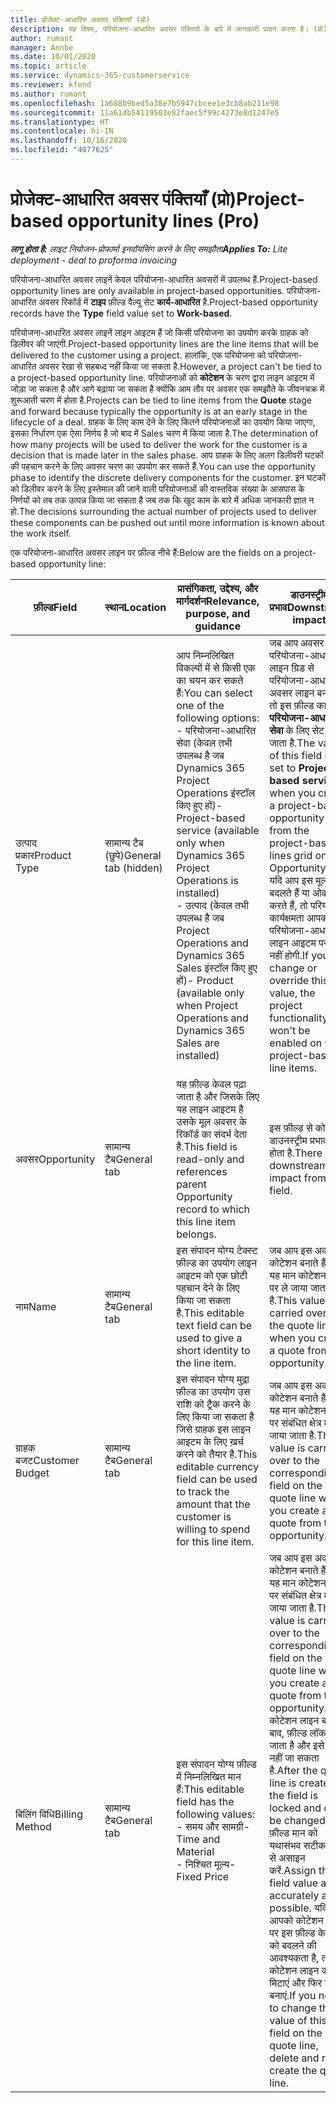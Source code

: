 ```yaml
---
title: प्रोजेक्ट-आधारित अवसर पंक्तियाँ (प्रो)
description: यह विषय, परियोजना-आधारित अवसर पंक्तियों के बारे में जानकारी प्रदान करता है। (प्रो)
author: rumant
manager: Annbe
ms.date: 10/01/2020
ms.topic: article
ms.service: dynamics-365-customerservice
ms.reviewer: kfend
ms.author: rumant
ms.openlocfilehash: 1a688b9bed5a38e7b5947cbcee1e3cb8ab211e98
ms.sourcegitcommit: 11a61db54119503e82faec5f99c4273e8d1247e5
ms.translationtype: HT
ms.contentlocale: hi-IN
ms.lasthandoff: 10/16/2020
ms.locfileid: "4077625"
---
```

# <a name="project-based-opportunity-lines-pro"></a><span data-ttu-id="18ba3-104">प्रोजेक्ट-आधारित अवसर पंक्तियाँ (प्रो)</span><span class="sxs-lookup"><span data-stu-id="18ba3-104">Project-based opportunity lines (Pro)</span></span>

<span data-ttu-id="18ba3-105">_**लागू होता है:** लाइट नियोजन-प्रोफार्मा इनवॉयसिंग करने के लिए समझौता_</span><span class="sxs-lookup"><span data-stu-id="18ba3-105">_**Applies To:** Lite deployment - deal to proforma invoicing_</span></span>

<span data-ttu-id="18ba3-106">परियोजना-आधारित अवसर लाइनें केवल परियोजना-आधारित अवसरों में उपलब्ध हैं.</span><span class="sxs-lookup"><span data-stu-id="18ba3-106">Project-based opportunity lines are only available in project-based opportunities.</span></span> <span data-ttu-id="18ba3-107">परियोजना-आधारित अवसर रिकॉर्ड में **टाइप** फ़ील्ड वैल्यू सेट **कार्य-आधारित** है.</span><span class="sxs-lookup"><span data-stu-id="18ba3-107">Project-based opportunity records have the **Type** field value set to **Work-based**.</span></span>

<span data-ttu-id="18ba3-108">परियोजना-आधारित अवसर लाइनें लाइन आइटम हैं जो किसी परियोजना का उपयोग करके ग्राहक को डिलीवर की जाएंगी.</span><span class="sxs-lookup"><span data-stu-id="18ba3-108">Project-based opportunity lines are the line items that will be delivered to the customer using a project.</span></span> <span data-ttu-id="18ba3-109">हालांकि, एक परियोजना को परियोजना-आधारित अवसर रेखा से सहबध्द नहीं किया जा सकता है.</span><span class="sxs-lookup"><span data-stu-id="18ba3-109">However, a project can't be tied to a project-based opportunity line.</span></span> <span data-ttu-id="18ba3-110">परियोजनाओं को **कोटेशन** के चरण द्वारा लाइन आइटम में जोड़ा जा सकता है और आगे बढ़ाया जा सकता है क्योंकि आम तौर पर अवसर एक समझौते के जीवनचक्र में शुरूआती चरण में होता है.</span><span class="sxs-lookup"><span data-stu-id="18ba3-110">Projects can be tied to line items from the **Quote** stage and forward because typically the opportunity is at an early stage in the lifecycle of a deal.</span></span> <span data-ttu-id="18ba3-111">ग्राहक के लिए काम देने के लिए कितने परियोजनाओं का उपयोग किया जाएगा, इसका निर्धारण एक ऐसा निर्णय है जो बाद में Sales चरण में किया जाता है.</span><span class="sxs-lookup"><span data-stu-id="18ba3-111">The determination of how many projects will be used to deliver the work for the customer is a decision that is made later in the sales phase.</span></span> <span data-ttu-id="18ba3-112">आप ग्राहक के लिए अलग डिलीवरी घटकों की पहचान करने के लिए अवसर चरण का उपयोग कर सकते हैं.</span><span class="sxs-lookup"><span data-stu-id="18ba3-112">You can use the opportunity phase to identify the discrete delivery components for the customer.</span></span> <span data-ttu-id="18ba3-113">इन घटकों को डिलीवर करने के लिए इस्तेमाल की जाने वाली परियोजनाओं की वास्तविक संख्या के आसपास के निर्णयों को तब तक उत्पन्न किया जा सकता है जब तक कि खुद काम के बारे में अधिक जानकारी ज्ञात न हो.</span><span class="sxs-lookup"><span data-stu-id="18ba3-113">The decisions surrounding the actual number of projects used to deliver these components can be pushed out until more information is known about the work itself.</span></span>

<span data-ttu-id="18ba3-114">एक परियोजना-आधारित अवसर लाइन पर फ़ील्ड नीचे हैं:</span><span class="sxs-lookup"><span data-stu-id="18ba3-114">Below are the fields on a project-based opportunity line:</span></span>

| <span data-ttu-id="18ba3-115">**फ़ील्ड**</span><span class="sxs-lookup"><span data-stu-id="18ba3-115">**Field**</span></span> | <span data-ttu-id="18ba3-116">**स्थान**</span><span class="sxs-lookup"><span data-stu-id="18ba3-116">**Location**</span></span> | <span data-ttu-id="18ba3-117">**प्रासंगिकता, उद्देश्य, और मार्गदर्शन**</span><span class="sxs-lookup"><span data-stu-id="18ba3-117">**Relevance, purpose, and guidance**</span></span> | <span data-ttu-id="18ba3-118">**डाउनस्ट्रीम प्रभाव**</span><span class="sxs-lookup"><span data-stu-id="18ba3-118">**Downstream impact**</span></span> |
| --- | --- | --- | --- |
| <span data-ttu-id="18ba3-119">उत्पाद प्रकार</span><span class="sxs-lookup"><span data-stu-id="18ba3-119">Product Type</span></span> | <span data-ttu-id="18ba3-120">सामान्य टैब (छुपे)</span><span class="sxs-lookup"><span data-stu-id="18ba3-120">General tab (hidden)</span></span> | <span data-ttu-id="18ba3-121">आप निम्नलिखित विकल्पों में से किसी एक का चयन कर सकते हैं:</span><span class="sxs-lookup"><span data-stu-id="18ba3-121">You can select one of the following options:</span></span></br><span data-ttu-id="18ba3-122">- परियोजना-आधारित सेवा (केवल तभी उपलब्ध है जब Dynamics 365 Project Operations इंस्टॉल किए हुए हों)</span><span class="sxs-lookup"><span data-stu-id="18ba3-122">- Project-based service (available only when Dynamics 365 Project Operations is installed)</span></span></br><span data-ttu-id="18ba3-123">- उत्पाद (केवल तभी उपलब्ध है जब Project Operations and Dynamics 365 Sales इंस्टॉल किए हुए हों)</span><span class="sxs-lookup"><span data-stu-id="18ba3-123">- Product (available only when Project Operations and Dynamics 365 Sales are installed)</span></span> | <span data-ttu-id="18ba3-124">जब आप अवसर पर परियोजना-आधारित लाइन ग्रिड से परियोजना-आधारित अवसर लाइन बनाते हैं तो इस फ़ील्ड का मान **परियोजना-आधारित सेवा** के लिए सेट किया जाता है.</span><span class="sxs-lookup"><span data-stu-id="18ba3-124">The value of this field is set to **Project-based service** when you create a project-based opportunity line from the project-based lines grid on the Opportunity.</span></span> <br> <span data-ttu-id="18ba3-125">यदि आप इस मूल्य को बदलते हैं या ओवरराइड करते हैं, तो परियोजना कार्यक्षमता आपकी परियोजना-आधारित लाइन आइटम पर सक्षम नहीं होगी.</span><span class="sxs-lookup"><span data-stu-id="18ba3-125">If you change or override this value, the project functionality won't be enabled on your project-based line items.</span></span> |
| <span data-ttu-id="18ba3-126">अवसर</span><span class="sxs-lookup"><span data-stu-id="18ba3-126">Opportunity</span></span> | <span data-ttu-id="18ba3-127">सामान्य टैब</span><span class="sxs-lookup"><span data-stu-id="18ba3-127">General tab</span></span> | <span data-ttu-id="18ba3-128">यह फ़ील्ड केवल पढ़ा जाता है और जिसके लिए यह लाइन आइटम है उसके मूल अवसर के रिकॉर्ड का संदर्भ देता है.</span><span class="sxs-lookup"><span data-stu-id="18ba3-128">This field is read-only and references parent Opportunity record to which this line item belongs.</span></span> | <span data-ttu-id="18ba3-129">इस फ़ील्ड से कोई डाउनस्ट्रीम प्रभाव नहीं होता है.</span><span class="sxs-lookup"><span data-stu-id="18ba3-129">There is no downstream impact from this field.</span></span> |
| <span data-ttu-id="18ba3-130">नाम</span><span class="sxs-lookup"><span data-stu-id="18ba3-130">Name</span></span> | <span data-ttu-id="18ba3-131">सामान्य टैब</span><span class="sxs-lookup"><span data-stu-id="18ba3-131">General tab</span></span> | <span data-ttu-id="18ba3-132">इस संपादन योग्य टेक्स्ट फ़ील्ड का उपयोग लाइन आइटम को एक छोटी पहचान देने के लिए किया जा सकता है.</span><span class="sxs-lookup"><span data-stu-id="18ba3-132">This editable text field can be used to give a short identity to the line item.</span></span> | <span data-ttu-id="18ba3-133">जब आप इस अवसर से कोटेशन बनाते हैं तो यह मान कोटेशन लाइन पर ले जाया जाता है.</span><span class="sxs-lookup"><span data-stu-id="18ba3-133">This value is carried over to the quote line when you create a quote from this opportunity.</span></span> |
| <span data-ttu-id="18ba3-134">ग्राहक बजट</span><span class="sxs-lookup"><span data-stu-id="18ba3-134">Customer Budget</span></span> | <span data-ttu-id="18ba3-135">सामान्य टैब</span><span class="sxs-lookup"><span data-stu-id="18ba3-135">General tab</span></span> | <span data-ttu-id="18ba3-136">इस संपादन योग्य मुद्रा फ़ील्ड का उपयोग उस राशि को ट्रैक करने के लिए किया जा सकता है जिसे ग्राहक इस लाइन आइटम के लिए ख़र्च करने को तैयार है.</span><span class="sxs-lookup"><span data-stu-id="18ba3-136">This editable currency field can be used to track the amount that the customer is willing to spend for this line item.</span></span> | <span data-ttu-id="18ba3-137">जब आप इस अवसर से कोटेशन बनाते हैं तो यह मान कोटेशन लाइन पर संबंधित क्षेत्र में ले जाया जाता है.</span><span class="sxs-lookup"><span data-stu-id="18ba3-137">This value is carried over to the corresponding field on the quote line when you create a quote from this opportunity.</span></span> |
| <span data-ttu-id="18ba3-138">बिलिंग विधि</span><span class="sxs-lookup"><span data-stu-id="18ba3-138">Billing Method</span></span> | <span data-ttu-id="18ba3-139">सामान्य टैब</span><span class="sxs-lookup"><span data-stu-id="18ba3-139">General tab</span></span> | <span data-ttu-id="18ba3-140">इस संपादन योग्य फ़ील्ड में निम्नलिखित मान हैं:</span><span class="sxs-lookup"><span data-stu-id="18ba3-140">This editable field has the following values:</span></span></br><span data-ttu-id="18ba3-141">- समय और सामग्री</span><span class="sxs-lookup"><span data-stu-id="18ba3-141">- Time and Material</span></span></br><span data-ttu-id="18ba3-142">- निश्चित मूल्य</span><span class="sxs-lookup"><span data-stu-id="18ba3-142">- Fixed Price</span></span> | <span data-ttu-id="18ba3-143">जब आप इस अवसर से कोटेशन बनाते हैं तो यह मान कोटेशन लाइन पर संबंधित क्षेत्र में ले जाया जाता है.</span><span class="sxs-lookup"><span data-stu-id="18ba3-143">This value is carried over to the corresponding field on the quote line when you create a quote from this opportunity.</span></span> <span data-ttu-id="18ba3-144">कोटेशन लाइन बनने के बाद, फ़ील्ड लॉक हो जाता है और इसे बदला नहीं जा सकता है.</span><span class="sxs-lookup"><span data-stu-id="18ba3-144">After the quote line is created, the field is locked and can't be changed.</span></span> <span data-ttu-id="18ba3-145">इस फ़ील्ड मान को यथासंभव सटीक रूप से असाइन करें.</span><span class="sxs-lookup"><span data-stu-id="18ba3-145">Assign this field value as accurately as possible.</span></span> <span data-ttu-id="18ba3-146">यदि आपको कोटेशन लाइन पर इस फ़ील्ड के मान को बदलने की आवश्यकता है, तो कोटेशन लाइन को मिटाएं और फिर से बनाएं.</span><span class="sxs-lookup"><span data-stu-id="18ba3-146">If you need to change the value of this field on the quote line, delete and re-create the quote line.</span></span> |
